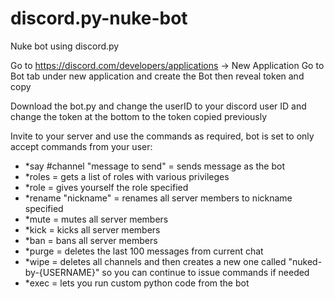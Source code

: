 # discord.py-nuke-bot
Nuke bot using discord.py

Go to https://discord.com/developers/applications -> New Application
Go to Bot tab under new application and create the Bot then reveal token and copy

Download the bot.py and change the userID to your discord user ID and change the token at the bottom to the token copied previously

Invite to your server and use the commands as required, bot is set to only accept commands from your user:
- *say #channel "message to send" = sends message as the bot
- *roles = gets a list of roles with various privileges
- *role <role> = gives yourself the role specified
- *rename "nickname" = renames all server members to nickname specified
- *mute = mutes all server members
- *kick = kicks all server members
- *ban = bans all server members
- *purge = deletes the last 100 messages from current chat
- *wipe = deletes all channels and then creates a new one called "nuked-by-{USERNAME}" so you can continue to issue commands if needed
- *exec = lets you run custom python code from the bot
